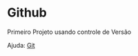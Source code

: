 # Github

Primeiro Projeto usando controle de Versão

Ajuda: [Git](https://www.google.com/url?sa=i&source=imgres&cd=&cad=rja&uact=8&ved=2ahUKEwiLg6vUqMThAhWdHbkGHX_4C44QjRx6BAgBEAU&url=https%3A%2F%2Fbr.leagueoflegends.com%2Fpt%2Fgame-info%2Fchampions%2Fsoraka&psig=AOvVaw3tqVtAyCySTVFjCJqiZNSC&ust=1554944193654441)
